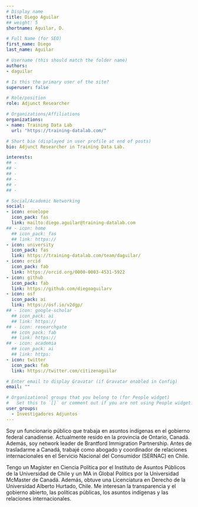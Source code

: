 ```yaml
---
# Display name
title: Diego Aguilar
## weight: 5
shortname: Aguilar, D.

# Full Name (for SEO)
first_name: Diego
last_name: Aguilar

# Username (this should match the folder name)
authors:
- daguilar

# Is this the primary user of the site?
superuser: false

# Role/position
role: Adjunct Researcher

# Organizations/Affiliations
organizations:
- name: Training Data Lab
  url: "https://training-datalab.com/"

# Short bio (displayed in user profile at end of posts)
bio: Adjunct Researcher in Training Data Lab.

interests:
## -
## -
## -
## -
## -
## -

# Social/Academic Networking
social:
- icon: envelope
  icon_pack: fas
  link: mailto:diego.aguilar@training-datalab.com
## - icon: home
  ## icon_pack: fas
  ## link: https://
- icon: university
  icon_pack: fas
  link: https://training-datalab.com/team/daguilar/
- icon: orcid
  icon_pack: fab
  link: https://orcid.org/0000-0003-4531-5922
- icon: github
  icon_pack: fab
  link: https://github.com/diegoaguilarv
- icon: osf
  icon_pack: ai
  link: https://osf.io/v2dgp/
## - icon: google-scholar
  ## icon_pack: ai
  ## link: https://
## - icon: researchgate
  ## icon_pack: fab
  ## link: https://
## - icon: academia
  ## icon_pack: ai
  ## link: https:
- icon: twitter
  icon_pack: fab
  link: https://twitter.com/citizenaguilar

# Enter email to display Gravatar (if Gravatar enabled in Config)
email: ""

# Organizational groups that you belong to (for People widget)
#   Set this to `[]` or comment out if you are not using People widget.
user_groups:
  - Investigadores Adjuntos
---
```


Soy un funcionario público que trabaja en asuntos indígenas en el gobierno federal canadiense. Actualmente resido en la provincia de Ontario, Canadá. Además, soy network leader de Brantford Immigration Partnership. Antes de trasladarme a Canadá, trabajé como abogado y coordinador de relaciones internacionales en el Servicio Nacional del Consumidor (SERNAC) en Chile.

Tengo un Magíster en Ciencia Política por el Instituto de Asuntos Públicos de la Universidad de Chile y un MA in Global Politics por la Universidad McMaster de Canadá. Además, obtuve una Licenciatura en Derecho de la Universidad Alberto Hurtado, Chile. Me interesan la transparencia y el gobierno abierto, las políticas públicas, los asuntos indígenas y las relaciones internacionales.
